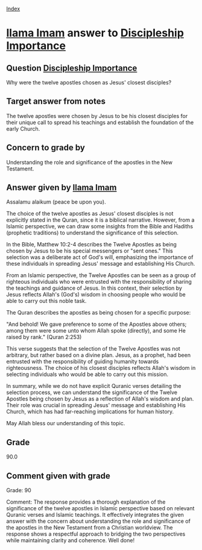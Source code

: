 
[Index](../../index.md)
# [llama Imam](../../answering_models/llama_Imam.md) answer to [Discipleship Importance](../../questions/Discipleship_Importance.md)

## Question [Discipleship Importance](../../questions/Discipleship_Importance.md)
Why were the twelve apostles chosen as Jesus' closest disciples?

## Target answer from notes
The twelve apostles were chosen by Jesus to be his closest disciples for their unique call to spread his teachings and establish the foundation of the early Church.

## Concern to grade by
Understanding the role and significance of the apostles in the New Testament.

## Answer given by [llama Imam](../../answering_models/llama_Imam.md)
Assalamu alaikum (peace be upon you).

The choice of the twelve apostles as Jesus' closest disciples is not explicitly stated in the Quran, since it is a biblical narrative. However, from a Islamic perspective, we can draw some insights from the Bible and Hadiths (prophetic traditions) to understand the significance of this selection.

In the Bible, Matthew 10:2-4 describes the Twelve Apostles as being chosen by Jesus to be his special messengers or "sent ones." This selection was a deliberate act of God's will, emphasizing the importance of these individuals in spreading Jesus' message and establishing His Church.

From an Islamic perspective, the Twelve Apostles can be seen as a group of righteous individuals who were entrusted with the responsibility of sharing the teachings and guidance of Jesus. In this context, their selection by Jesus reflects Allah's (God's) wisdom in choosing people who would be able to carry out this noble task.

The Quran describes the apostles as being chosen for a specific purpose:

"And behold! We gave preference to some of the Apostles above others; among them were some unto whom Allah spoke (directly), and some He raised by rank." (Quran 2:253)

This verse suggests that the selection of the Twelve Apostles was not arbitrary, but rather based on a divine plan. Jesus, as a prophet, had been entrusted with the responsibility of guiding humanity towards righteousness. The choice of his closest disciples reflects Allah's wisdom in selecting individuals who would be able to carry out this mission.

In summary, while we do not have explicit Quranic verses detailing the selection process, we can understand the significance of the Twelve Apostles being chosen by Jesus as a reflection of Allah's wisdom and plan. Their role was crucial in spreading Jesus' message and establishing His Church, which has had far-reaching implications for human history.

May Allah bless our understanding of this topic.

## Grade
90.0

## Comment given with grade
Grade: 90

Comment: The response provides a thorough explanation of the significance of the twelve apostles in Islamic perspective based on relevant Quranic verses and Islamic teachings. It effectively integrates the given answer with the concern about understanding the role and significance of the apostles in the New Testament from a Christian worldview. The response shows a respectful approach to bridging the two perspectives while maintaining clarity and coherence. Well done!

